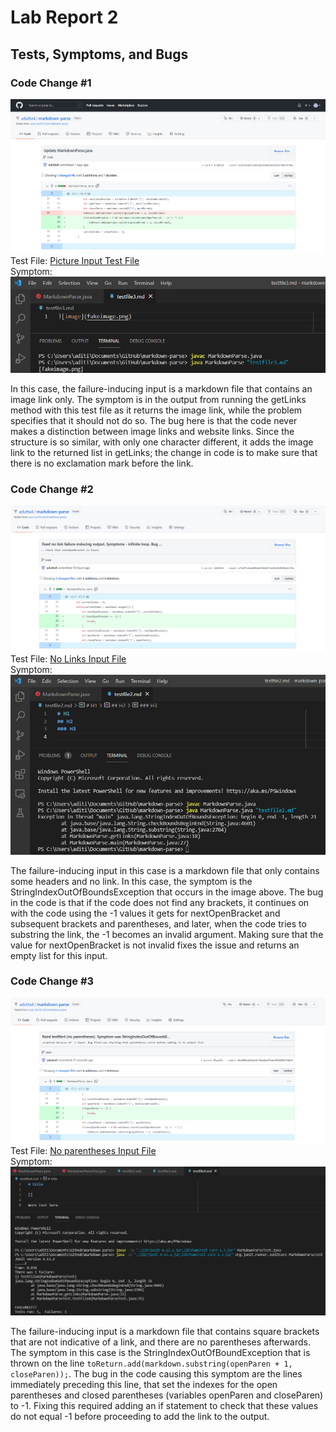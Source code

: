 # Lab Report 2
## Tests, Symptoms, and Bugs
### Code Change #1

![picture-fix](fix-pictures.png)
Test File: [Picture Input Test File](https://github.com/adutta4/markdown-parse/blob/14dfb3ba8ee81a8bc85b25dfd5fc381120ea2139/testfile3.md)  
Symptom: ![symptom-1](wrong-output1.png)

In this case, the failure-inducing input is a markdown file that contains an image link only. The symptom is in the output from running the getLinks method with this test file as it returns the image link, while the problem specifies that it should not do so. The bug here is that the code never makes a distinction between image links and website links. Since the structure is so similar, with only one character different, it adds the image link to the returned list in getLinks; the change in code is to make sure that there is no exclamation mark before the link.

### Code Change #2

![no-link-fix](fix-noLink.png)
Test File: [No Links Input File](https://github.com/adutta4/markdown-parse/blob/a71df5c4aeb80a6ef46d417ae92a92404ba1174e/testfile2.md)  
Symptom: ![symptom-2](wrong-output2.png)

The failure-inducing input in this case is a markdown file that only contains some headers and no link. In this case, the symptom is the StringIndexOutOfBoundsException that occurs in the image above. The bug in the code is that if the code does not find any brackets, it continues on with the code using the -1 values it gets for nextOpenBracket and subsequent brackets and parentheses, and later, when the code tries to substring the link, the -1 becomes an invalid argument. Making sure that the value for nextOpenBracket is not invalid fixes the issue and returns an empty list for this input.

### Code Change #3

![no-parentheses-fix](fix-noParentheses.png)
Test File: [No parentheses Input File](https://github.com/adutta4/markdown-parse/blob/49e88fbab34dc8c394a0edf7aba98748541740e9/testfile4.md)  
Symptom: ![symptom-3](wrong-output3.png)

The failure-inducing input is a markdown file that contains square brackets that are not indicative of a link, and there are no parentheses afterwards. The symptom in this case is the StringIndexOutOfBoundException that is thrown on the line `toReturn.add(markdown.substring(openParen + 1, closeParen));`. The bug in the code causing this symptom are the lines immediately preceding this line, that set the indexes for the open parentheses and closed parentheses (variables openParen and closeParen) to -1. Fixing this required adding an if statement to check that these values do not equal -1 before proceeding to add the link to the output.